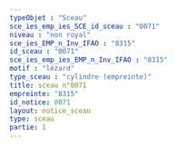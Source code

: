 ```yaml
---
typeObjet : "Sceau"
sce_ies_emp_ies_SCE_id_sceau : "0071"
niveau : "non royal"
sce_ies_EMP_n_Inv_IFAO : "8315"
id_sceau : "0071"
sce_ies_emp_ies_EMP_n_Inv_IFAO : "8315"
motif : "lézard"
type_sceau : "cylindre (empreinte)"
title: sceau n°0071
empreinte: "8315"
id_notice: 0071
layout: notice_sceau
type: sceau
partie: 1
---
```

